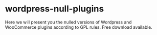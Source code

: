 # wordpress-null-plugins
Here we will present you the nulled versions of Wordpress and WooCommerce plugins according to GPL rules. Free download available.
